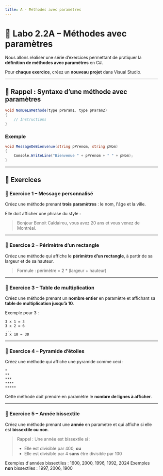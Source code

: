 ```yaml
---
title: A - Méthodes avec paramètres
---
```


# 🧪 Labo 2.2A – Méthodes avec paramètres

Nous allons réaliser une série d’exercices permettant de pratiquer la **définition de méthodes avec paramètres** en C#.

Pour **chaque exercice**, créez un **nouveau projet** dans Visual Studio.

---

## 📌 Rappel : Syntaxe d’une méthode avec paramètres

```csharp
void NomDeLaMethode(type pParam1, type pParam2)
{
    // Instructions
}
```

### Exemple

```csharp
void MessageDeBienvenue(string pPrenom, string pNom)
{
    Console.WriteLine("Bienvenue " + pPrenom + " " + pNom);
}
```

---

## 🧩 Exercices

### 🔹 Exercice 1 – Message personnalisé

Créez une méthode prenant **trois paramètres** : le nom, l'âge et la ville.

Elle doit afficher une phrase du style :

> Bonjour Benoit Caldairou, vous avez 20 ans et vous venez de Montréal.

---

### 🔹 Exercice 2 – Périmètre d’un rectangle

Créez une méthode qui affiche le **périmètre d’un rectangle**, à partir de sa largeur et de sa hauteur.

> Formule : périmètre = 2 \* (largeur + hauteur)

---

### 🔹 Exercice 3 – Table de multiplication

Créez une méthode prenant un **nombre entier** en paramètre et affichant sa **table de multiplication jusqu’à 10**.

Exemple pour 3 :

```
3 x 1 = 3
3 x 2 = 6
...
3 x 10 = 30
```

---

### 🔹 Exercice 4 – Pyramide d’étoiles

Créez une méthode qui affiche une pyramide comme ceci :

```
*
**
***
****
*****
```

Cette méthode doit prendre en paramètre le **nombre de lignes à afficher**.

---

### 🔹 Exercice 5 – Année bissextile

Créez une méthode prenant une **année** en paramètre et qui affiche si elle est **bissextile ou non**.

> Rappel : Une année est bissextile si :
>
> * Elle est divisible par 400, **ou**
> * Elle est divisible par 4 **sans** être divisible par 100

Exemples d'années bissextiles : 1600, 2000, 1996, 1992, 2024
Exemples **non** bissextiles : 1997, 2006, 1900
